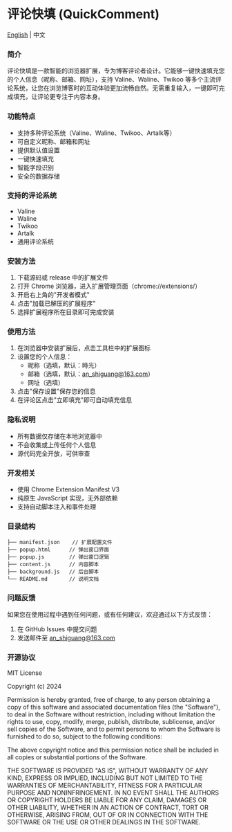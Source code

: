 # 评论快填 (QuickComment)

[English](README_EN.md) | 中文

### 简介
评论快填是一款智能的浏览器扩展，专为博客评论者设计。它能够一键快速填充您的个人信息（昵称、邮箱、网址），支持 Valine、Waline、Twikoo 等多个主流评论系统，让您在浏览博客时的互动体验更加流畅自然。无需重复输入，一键即可完成填充，让评论更专注于内容本身。


### 功能特点
- 支持多种评论系统（Valine、Waline、Twikoo、Artalk等）
- 可自定义昵称、邮箱和网址
- 提供默认值设置
- 一键快速填充
- 智能字段识别
- 安全的数据存储

### 支持的评论系统
- Valine
- Waline
- Twikoo
- Artalk
- 通用评论系统

### 安装方法
1. 下载源码或 release 中的扩展文件
2. 打开 Chrome 浏览器，进入扩展管理页面（chrome://extensions/）
3. 开启右上角的"开发者模式"
4. 点击"加载已解压的扩展程序"
5. 选择扩展程序所在目录即可完成安装

### 使用方法
1. 在浏览器中安装扩展后，点击工具栏中的扩展图标
2. 设置您的个人信息：
   - 昵称（选填，默认：時光）
   - 邮箱（选填，默认：an_shiguang@163.com）
   - 网址（选填）
3. 点击"保存设置"保存您的信息
4. 在评论区点击"立即填充"即可自动填充信息

### 隐私说明
- 所有数据仅存储在本地浏览器中
- 不会收集或上传任何个人信息
- 源代码完全开放，可供审查

### 开发相关
- 使用 Chrome Extension Manifest V3
- 纯原生 JavaScript 实现，无外部依赖
- 支持自动脚本注入和事件处理

### 目录结构
```
├── manifest.json    // 扩展配置文件
├── popup.html      // 弹出窗口界面
├── popup.js        // 弹出窗口逻辑
├── content.js      // 内容脚本
├── background.js   // 后台脚本
└── README.md       // 说明文档
```

### 问题反馈
如果您在使用过程中遇到任何问题，或有任何建议，欢迎通过以下方式反馈：
1. 在 GitHub Issues 中提交问题
2. 发送邮件至 an_shiguang@163.com

### 开源协议
MIT License

Copyright (c) 2024

Permission is hereby granted, free of charge, to any person obtaining a copy
of this software and associated documentation files (the "Software"), to deal
in the Software without restriction, including without limitation the rights
to use, copy, modify, merge, publish, distribute, sublicense, and/or sell
copies of the Software, and to permit persons to whom the Software is
furnished to do so, subject to the following conditions:

The above copyright notice and this permission notice shall be included in all
copies or substantial portions of the Software.

THE SOFTWARE IS PROVIDED "AS IS", WITHOUT WARRANTY OF ANY KIND, EXPRESS OR
IMPLIED, INCLUDING BUT NOT LIMITED TO THE WARRANTIES OF MERCHANTABILITY,
FITNESS FOR A PARTICULAR PURPOSE AND NONINFRINGEMENT. IN NO EVENT SHALL THE
AUTHORS OR COPYRIGHT HOLDERS BE LIABLE FOR ANY CLAIM, DAMAGES OR OTHER
LIABILITY, WHETHER IN AN ACTION OF CONTRACT, TORT OR OTHERWISE, ARISING FROM,
OUT OF OR IN CONNECTION WITH THE SOFTWARE OR THE USE OR OTHER DEALINGS IN THE
SOFTWARE. 